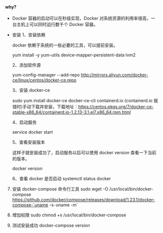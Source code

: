 #### why?

- Docker 容器的启动可以在秒级实现，Docker 对系统资源的利用率很高，一台主机上可以同时运行数千个 Docker 容器。
- 安装
  1、安装依赖

  docker 依赖于系统的一些必要的工具，可以提前安装。

  yum install -y yum-utils device-mapper-persistent-data lvm2

  2、添加软件源

  yum-config-manager --add-repo http://mirrors.aliyun.com/docker-ce/linux/centos/docker-ce.repo

  3、安装 docker-ce

  sudo yum install docker-ce docker-ce-cli containerd.io
  (containerd.io 报错时)手动下载并安装，下载地址：https://centos.pkgs.org/7/docker-ce-stable-x86_64/containerd.io-1.2.13-3.1.el7.x86_64.rpm.html

  4、启动服务

  service docker start

  5、查看安装版本

  这样子就安装成功了，启动服务以后可以使用 docker version 查看一下当前的版本。

  docker version

  6、查看 docker 是否启动
  systemctl status docker

7. 安装 docker-compose 命令行工具
   sudo wget -O /usr/local/bin/docker-compose https://github.com/docker/compose/releases/download/1.23.1/docker-compose-`uname -s`-`uname -m`

8. 增加权限
   sudo chmod +x /usr/local/bin/docker-compose

9. 测试安装成功
   docker-compose version
